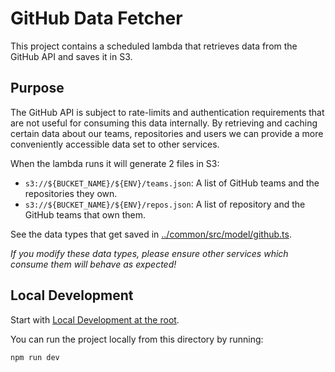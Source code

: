 # GitHub Data Fetcher

This project contains a scheduled lambda that retrieves data from the GitHub API and saves it in S3.

## Purpose

The GitHub API is subject to rate-limits and authentication requirements that are not useful for 
consuming this data internally. By retrieving and caching certain data about our teams, repositories
and users we can provide a more conveniently accessible data set to other services.

When the lambda runs it will generate 2 files in S3:

- `s3://${BUCKET_NAME}/${ENV}/teams.json`: A list of GitHub teams and the repositories they own.
- `s3://${BUCKET_NAME}/${ENV}/repos.json`: A list of repository and the GitHub teams that own them.

See the data types that get saved in [../common/src/model/github.ts](../common/src/model/github.ts).

*If you modify these data types, please ensure other services which consume them will behave as expected!*

## Local Development

Start with [Local Development at the root](../../README.md#local-development).

You can run the project locally from this directory by running:

```
npm run dev
```